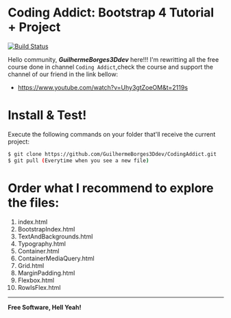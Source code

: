 # Coding Addict: Bootstrap 4 Tutorial + Project

[![Build Status](https://travis-ci.org/joemccann/dillinger.svg?branch=master)](https://travis-ci.org/joemccann/dillinger)

Hello community,  __*GuilhermeBorges3Ddev*__ here!!! I'm rewritting all the free course done in channel `Coding Addict`,check the course and support the channel of our friend in the link bellow:

  - https://www.youtube.com/watch?v=Uhy3gtZoeOM&t=2119s

# Install & Test!
Execute the following commands on your folder that'll receive the current project: 
```sh
$ git clone https://github.com/GuilhermeBorges3Ddev/CodingAddict.git
$ git pull (Everytime when you see a new file)
```
# Order what I recommend to explore the files:
  1)  index.html 
  2)  BootstrapIndex.html 
  3)  TextAndBackgrounds.html
  4)  Typography.html
  5)  Container.html
  6)  ContainerMediaQuery.html
  7)  Grid.html
  8)  MarginPadding.html
  9)  Flexbox.html
  10)  RowIsFlex.html

----

**Free Software, Hell Yeah!**


